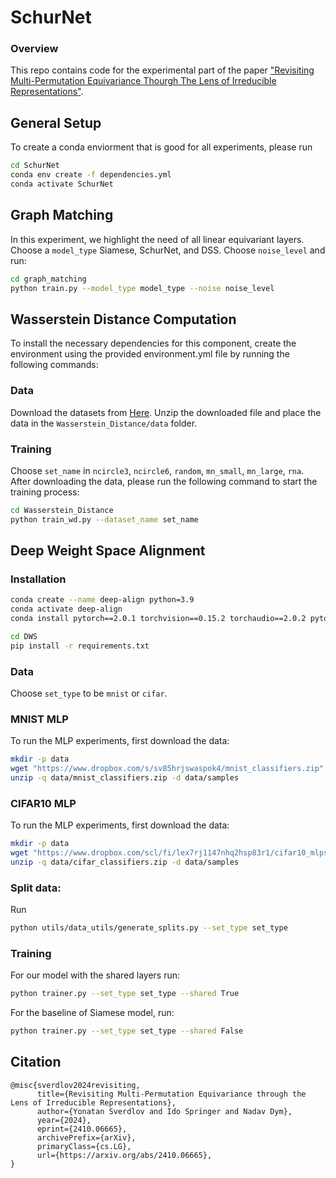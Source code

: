 # SchurNet
### Overview
This repo contains code for the experimental part of the paper ["Revisiting Multi-Permutation Equivariance Thourgh The Lens of Irreducible Representations"](https://arxiv.org/abs/2410.06665).
## General Setup
To create a conda enviorment that is good for all experiments, please run 
```bash
cd SchurNet
conda env create -f dependencies.yml 
conda activate SchurNet
```
## Graph Matching
In this experiment, we highlight the need of all linear equivariant layers. 
Choose a `model_type` Siamese, SchurNet, and DSS. Choose `noise_level` and run:
```bash
cd graph_matching
python train.py --model_type model_type --noise noise_level
```
## Wasserstein Distance Computation
To install the necessary dependencies for this component, create the environment using the provided environment.yml file by running the following commands:
### Data
Download the datasets from [Here](https://app.filen.io/#/drive/9f379ca2-50f0-4099-9258-027827d831ae).
Unzip the downloaded file and place the data in the `Wasserstein_Distance/data` folder.
### Training
Choose `set_name` in `ncircle3`, `ncircle6`, `random`, `mn_small`, `mn_large`, `rna`.
After downloading the data, please run the following command to start the training process:
```bash
cd Wasserstein_Distance
python train_wd.py --dataset_name set_name
```
## Deep Weight Space Alignment
### Installation
```bash
conda create --name deep-align python=3.9
conda activate deep-align
conda install pytorch==2.0.1 torchvision==0.15.2 torchaudio==2.0.2 pytorch-cuda=11.7 -c pytorch -c nvidia

cd DWS
pip install -r requirements.txt
```
### Data
Choose `set_type` to be `mnist` or `cifar`.

### MNIST MLP
To run the MLP experiments, first download the data:
```bash
mkdir -p data
wget "https://www.dropbox.com/s/sv85hrjswaspok4/mnist_classifiers.zip" -P data
unzip -q data/mnist_classifiers.zip -d data/samples

```
### CIFAR10 MLP
To run the MLP experiments, first download the data:
```bash
mkdir -p data
wget "https://www.dropbox.com/scl/fi/lex7rj1147nhq2hsp83r1/cifar10_mlps.zip?rlkey=tiyq14zl70hjbmhq2y9sg14xo&dl=1" -P data/
unzip -q data/cifar_classifiers.zip -d data/samples
```
### Split data:
Run
```bash
python utils/data_utils/generate_splits.py --set_type set_type
```
### Training
For our model with the shared layers run:
```bash
python trainer.py --set_type set_type --shared True
```
For the baseline of Siamese model, run:
```bash
python trainer.py --set_type set_type --shared False
```

## Citation
```
@misc{sverdlov2024revisiting,
      title={Revisiting Multi-Permutation Equivariance through the Lens of Irreducible Representations}, 
      author={Yonatan Sverdlov and Ido Springer and Nadav Dym},
      year={2024},
      eprint={2410.06665},
      archivePrefix={arXiv},
      primaryClass={cs.LG},
      url={https://arxiv.org/abs/2410.06665}, 
}
```
